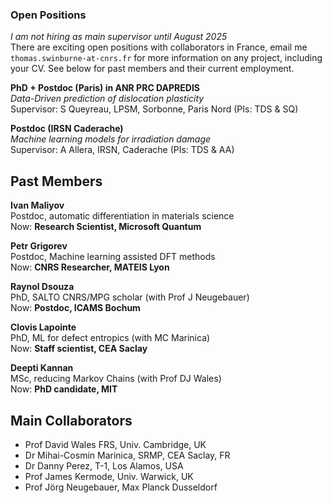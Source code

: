 ### Open Positions
<em>I am not hiring as main supervisor until August 2025</em><br>
There are exciting open positions with collaborators in France, email me <code>thomas.swinburne-at-cnrs.fr</code> for more information on any project, including your CV. See below for past members and their current employment. 

<strong>PhD + Postdoc (Paris) in ANR PRC DAPREDIS</strong><br>
<em>Data-Driven prediction of dislocation plasticity</em><br>
Supervisor: S Queyreau, LPSM, Sorbonne, Paris Nord (PIs: TDS & SQ)

<strong>Postdoc (IRSN Caderache)</strong><br>
<em>Machine learning models for irradiation damage</em><br>
Supervisor: A Allera, IRSN, Caderache (PIs: TDS & AA)

## Past Members
<strong>Ivan Maliyov</strong><br>
Postdoc, automatic differentiation in materials science<br>
Now: <strong>Research Scientist, Microsoft Quantum</strong>

<strong>Petr Grigorev</strong><br>
Postdoc, Machine learning assisted DFT methods<br>
Now: <strong>CNRS Researcher, MATEIS Lyon</strong>

<strong>Raynol Dsouza</strong><br>
PhD, SALTO CNRS/MPG scholar (with Prof J Neugebauer)<br>
Now: <strong>Postdoc, ICAMS Bochum</strong>

<strong>Clovis Lapointe</strong> <br>
PhD, ML for defect entropics (with MC Marinica)<br>
Now: <strong>Staff scientist, CEA Saclay</strong>

<strong>Deepti Kannan</strong><br> 
MSc, reducing Markov Chains (with Prof DJ Wales)<br>
Now: <strong>PhD candidate, MIT</strong>

## Main Collaborators
- Prof David Wales FRS, Univ. Cambridge, UK
- Dr Mihai-Cosmin Marinica, SRMP, CEA Saclay, FR
- Dr Danny Perez, T-1, Los Alamos, USA
- Prof James Kermode, Univ. Warwick, UK
- Prof Jörg Neugebauer, Max Planck Dusseldorf
